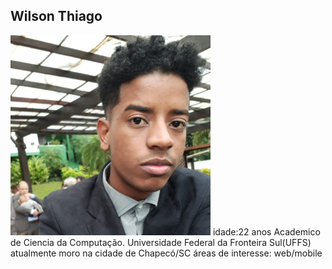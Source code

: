 
## Wilson Thiago 
<img src="WhatsApp Image 2019-10-28 at 22.59.49.jpeg" width="320" height="320"/>
idade:22 anos
Academico de Ciencia da Computação.
Universidade Federal da Fronteira Sul(UFFS)
atualmente moro na cidade de Chapecó/SC
áreas de interesse:
web/mobile


